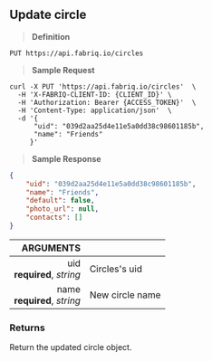 ## Update circle

> **Definition**

```text
PUT https://api.fabriq.io/circles
```

> **Sample Request**

```shell
curl -X PUT 'https://api.fabriq.io/circles'  \
  -H 'X-FABRIQ-CLIENT-ID: {CLIENT_ID}' \
  -H 'Authorization: Bearer {ACCESS_TOKEN}'  \
  -H 'Content-Type: application/json'  \
  -d '{                                        
      "uid": "039d2aa25d4e11e5a0dd38c98601185b",
      "name": "Friends"
     }'
```

> **Sample Response**

```json
{
    "uid": "039d2aa25d4e11e5a0dd38c98601185b",
    "name": "Friends",
    "default": false,
    "photo_url": null,
    "contacts": []
}
```


ARGUMENTS ||
---------:        | -----------
uid<br>**required**, *string* | Circles's uid
name<br>**required**, *string* | New circle name


### Returns
Return the updated circle object.
